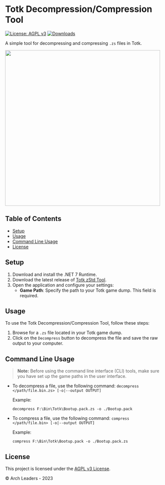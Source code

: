 # Totk Decompression/Compression Tool

[![License: AGPL v3](https://img.shields.io/badge/License-AGPL_v3-blue.svg)](https://www.gnu.org/licenses/agpl-3.0)
[![Downloads](https://img.shields.io/github/downloads/TotkMods/Totk.ZStdTool/total)](https://github.com/TotkMods/Totk.ZStdTool/releases)

A simple tool for decompressing and compressing `.zs` files in Totk.

<img src="https://user-images.githubusercontent.com/80713508/235798842-421d9487-8bc1-47cd-920e-9a9f147bcf1f.png" width="500">

## Table of Contents
- [Setup](#setup)
- [Usage](#usage)
- [Command Line Usage](#command-line-usage)
- [License](#license)

## Setup

1. Download and install the .NET 7 Runtime.
2. Download the latest release of [Totk zStd Tool](https://github.com/TotkMods/Totk.ZStdTool/releases/latest).
3. Open the application and configure your settings:
   - **Game Path**: Specify the path to your Totk game dump. This field is required.

## Usage

To use the Totk Decompression/Compression Tool, follow these steps:

1. Browse for a `.zs` file located in your Totk game dump.
2. Click on the `Decompress` button to decompress the file and save the raw output to your computer.

## Command Line Usage

> **Note:** Before using the command line interface (CLI) tools, make sure you have set up the game paths in the user interface.

- To decompress a file, use the following command: `decompress </path/file.bin.zs> [-o|--output OUTPUT]`

   Example:
   ```
   decompress F:\Bin\Totk\Bootup.pack.zs -o ./Bootup.pack
   ```

- To compress a file, use the following command: `compress </path/file.bin> [-o|--output OUTPUT]`

   Example:
   ```
   compress F:\Bin\Totk\Bootup.pack -o ./Bootup.pack.zs
   ```

## License

This project is licensed under the [AGPL v3 License](https://www.gnu.org/licenses/agpl-3.0).

&copy; Arch Leaders - 2023
